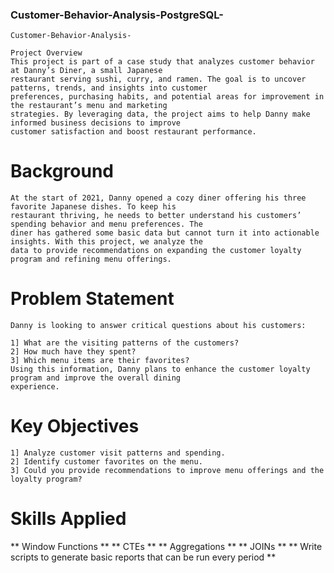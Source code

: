 ### Customer-Behavior-Analysis-PostgreSQL-
    Customer-Behavior-Analysis-                                                      

    Project Overview
    This project is part of a case study that analyzes customer behavior at Danny’s Diner, a small Japanese 
    restaurant serving sushi, curry, and ramen. The goal is to uncover patterns, trends, and insights into customer 
    preferences, purchasing habits, and potential areas for improvement in the restaurant’s menu and marketing 
    strategies. By leveraging data, the project aims to help Danny make informed business decisions to improve 
    customer satisfaction and boost restaurant performance.

   # Background
    At the start of 2021, Danny opened a cozy diner offering his three favorite Japanese dishes. To keep his 
    restaurant thriving, he needs to better understand his customers’ spending behavior and menu preferences. The 
    diner has gathered some basic data but cannot turn it into actionable insights. With this project, we analyze the 
    data to provide recommendations on expanding the customer loyalty program and refining menu offerings.

  # Problem Statement
    Danny is looking to answer critical questions about his customers:

    1] What are the visiting patterns of the customers?
    2] How much have they spent?
    3] Which menu items are their favorites?
    Using this information, Danny plans to enhance the customer loyalty program and improve the overall dining 
    experience.

  # Key Objectives
    1] Analyze customer visit patterns and spending.
    2] Identify customer favorites on the menu.
    3] Could you provide recommendations to improve menu offerings and the loyalty program?

 # Skills Applied
  ** Window Functions **
  ** CTEs **
  ** Aggregations **
  ** JOINs **
  ** Write scripts to generate basic reports that can be run every period **










    
